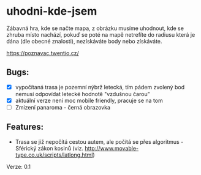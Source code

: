 # uhodni-kde-jsem
Zábavná hra, kde se načte mapa, z obrázku musíme uhodnout, kde se zhruba místo nachází, pokuď se poté na mapě netrefíte do radiusu která je dána (dle obecné znalosti), nezískáváte body nebo získáváte.

https://poznavac.twentio.cz/

## Bugs:

* [x] vypočítaná trasa je pozemní nýbrž letecká, tím pádem zvolený bod nemusí odpovídat letecké hodnotě "vzdušnou čarou"
* [x] aktuální verze není moc mobile friendly, pracuje se na tom
* [ ] Zmizení panaroma - černá obrazovka

## Features:
* Trasa se již nepočítá cestou autem, ale počítá se přes algoritmus - Sférický zákon kosinů (viz. http://www.movable-type.co.uk/scripts/latlong.html)



Verze: 0.1
